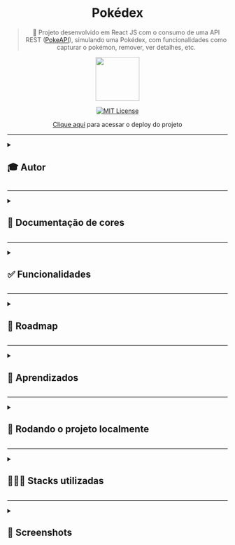 <div align="center">
  
# Pokédex
  
> 🐣 Projeto desenvolvido em React JS com o consumo de uma API REST ([PokeAPI](https://pokeapi.co/)), simulando uma Pokédex, com funcionalidades como capturar o pokémon, remover, ver detalhes, etc.
  
  <img src="https://user-images.githubusercontent.com/70871620/193479141-2ebcdf2e-83af-4afe-b729-1c0470ac28d8.gif" height="100px">
  
<br>
  
[![MIT License](https://img.shields.io/badge/License-MIT-green.svg)](https://choosealicense.com/licenses/mit/)
 
[Clique aqui](http://pokedex22.vercel.app) para acessar o deploy do projeto
  
</div>

---

<details>
<summary><h2>🎓 Autor</h2></summary>

<div align="left">
  
[Matheus Queiroz](https://github.com/matheusqueirozds) |  
:-------------------------:|
 <a href="https://github.com/matheusqueirozds"><img src="https://avatars.githubusercontent.com/u/70871620?v=4" width="100px;" alt="Foto do Matheus Queiroz no GitHub"/></a> |
  
</div>
</details>

---

<details>
<summary><h2>🎨 Documentação de cores</h2></summary>
<div>

| Cor | Hexadecimal |
| :---: | :---: |
| cor 1 | #ef5350 |
| cor 2 | #ffffff |

</div>  
</details>

---

<details>
<summary><h2>✅ Funcionalidades</h2></summary>

Seguem as principais features acrescentadas nesse projeto:

-  [x] O usuário consegue acessar a página Home, onde encontra uma lista com, no mínimo, 20 Pokémons
-  [x] Cada Pokémon da lista é representado como um card com opções de adicionar à Pokédex e ver detalhes
-  [x] O usuário consegue adicionar um Pokémon à sua Pokédex
-  [x] O usuário consegue remover um Pokémon da Pokédex
-  [x] Não é possível adicionar duas vezes o mesmo Pokémon na Pokédex
-  [x] Cabeçalho com botões para transitar entre Home e Pokédex
-  [x] O usuário consegue acessar a página da Pokédex, onde encontra uma lista dos Pokémons adicionados
-  [x] O usuário consegue abrir uma página de detalhes específicos de um Pokémon, esteja ele na Home ou na Pokédex
-  [x] [Desafio] Listas de Pokémons paginadas
-  [x] [Desafio] Todas as telas do site são responsivas

</details>  
  
 --- 
 
<details>
<summary><h2>🚫 Roadmap</h2></summary>

Seguem as implementações a serem adicionadas nesse projeto:

-  [ ] O usuário conseguirá usar o botão no cabeçalho da página de Detalhes para adicionar ou remover Pokémon da Pokédex
-  [ ] [Desafio] O usuário conseguirá fazer uma batalha entre dois Pokémons e há uma resposta de quem é o vitorioso

</details>  
  
 --- 
 
<details>
<summary><h2>🎯 Aprendizados</h2></summary>

Nesse projeto, usei a Poke Api como fonte de dados para o projeto. Ela é uma API pública, bastante utilizada como fonte de dados para aplicações focadas em aprendizado de programação.

</details>    
  
 ---

<details>
<summary><h2>🔄 Rodando o projeto localmente</h2></summary>  
  
Clone o projeto via HTTPS

```bash
  git clone https://github.com/matheusqueirozds/pokedex.git
```

Entre no diretório do projeto

```bash
  cd pokedex
```

Instale todas as dependências abaixo:

```bash
  npm i axios
```

```bash
  npm i react-router-dom
```

```bash
  npm i styled-components
```

Inicie o servidor

```bash
  npm run start
```

</details>  

 --- 
 
<details>
<summary><h2>🤹🏾‍♂️ Stacks utilizadas</h2></summary>
  
- UX/UI Design
- HTML e Styled-Components
- React JS
  
</details>   

 --- 
 
<details>
<summary><h2>🔳 Screenshots</h2></summary>

<div align="center">

 Home
  ---
<img src="https://user-images.githubusercontent.com/70871620/193480187-8c9475d3-4cf4-4b3b-834a-d87570406957.png" max-width="1220px" title="Página inicial"/>

Página de detalhes 
---
<img src="https://user-images.githubusercontent.com/70871620/193480267-c05cf775-d140-4695-bdba-908c5dfa23f9.png" max-width="1220px" title="Página de detalhes" align="right" /> 

</div>
</details>
